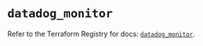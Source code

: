 # `datadog_monitor`

Refer to the Terraform Registry for docs: [`datadog_monitor`](https://registry.terraform.io/providers/datadog/datadog/3.59.0/docs/resources/monitor).
